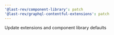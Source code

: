 ```yaml
---
'@last-rev/component-library': patch
'@last-rev/graphql-contentful-extensions': patch
---
```


Update extensions and component library defaults

